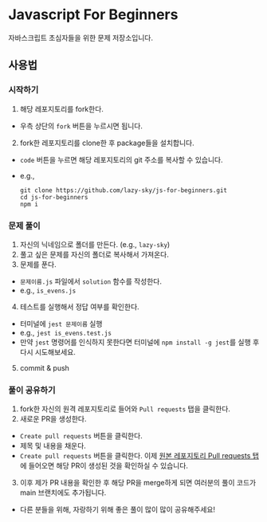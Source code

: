 # Javascript For Beginners

자바스크립트 초심자들을 위한 문제 저장소입니다.

## 사용법

### 시작하기

1. 해당 레포지토리를 fork한다.
  - 우측 상단의 `fork` 버튼을 누르시면 됩니다.
  
2. fork한 레포지토리를 clone한 후 package들을 설치합니다.
  - `code` 버튼을 누르면 해당 레포지토리의 git 주소를 복사할 수 있습니다.
  - e.g.,

    ```shell
    git clone https://github.com/lazy-sky/js-for-beginners.git
    cd js-for-beginners
    npm i
    ```

### 문제 풀이

1. 자신의 닉네임으로 폴더를 만든다. (e.g., `lazy-sky`)
2. 풀고 싶은 문제를 자신의 폴더로 복사해서 가져온다.
3. 문제를 푼다. 
  - `문제이름.js` 파일에서 `solution` 함수를 작성한다.
  - e.g., `is_evens.js`
4. 테스트를 실행해서 정답 여부를 확인한다.
  - 터미널에 `jest 문제이름` 실행 
  - e.g., `jest is_evens.test.js`
  - 만약 `jest` 명령어를 인식하지 못한다면 터미널에 `npm install -g jest`를 실행 후 다시 시도해보세요.
5. commit & push

### 풀이 공유하기

1. fork한 자신의 원격 레포지토리로 들어와 `Pull requests` 탭을 클릭한다. 
2. 새로운 PR을 생성한다. 
  - `Create pull requests` 버튼을 클릭한다.
  - 제목 및 내용을 채운다.
  - `Create pull requests` 버튼을 클릭한다. 이제 [원본 레포지토리 Pull requests 탭](https://github.com/lazy-sky/js-for-beginners/pulls)에 들어오면 해당 PR이 생성된 것을 확인하실 수 있습니다. 
3. 이후 제가 PR 내용을 확인한 후 해당 PR을 merge하게 되면 여러분의 풀이 코드가 main 브랜치에도 추가됩니다. 
  - 다른 분들을 위해, 자랑하기 위해 좋은 풀이 많이 많이 공유해주세요! 
